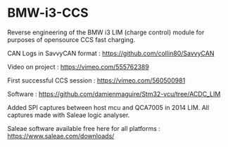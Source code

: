 # BMW-i3-CCS
Reverse engineering of the BMW i3 LIM (charge control) module for purposes of opensource CCS fast charging.

CAN Logs in SavvyCAN format : 
https://github.com/collin80/SavvyCAN

Video on project : https://vimeo.com/555762389

First successful CCS session : https://vimeo.com/560500981

Software : https://github.com/damienmaguire/Stm32-vcu/tree/ACDC_LIM


Added SPI captures between host mcu and QCA7005 in 2014 LIM. All captures made with Saleae logic analyser.

Saleae software available free here for all platforms : https://www.saleae.com/downloads/
